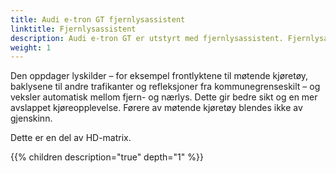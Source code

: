 ```yaml
---
title: Audi e-tron GT fjernlysassistent 
linktitle: Fjernlysassistent
description: Audi e-tron GT er utstyrt med fjernlysassistent. Fjernlysassistenten bruker et kamera montert på det innvendige speilet.
weight: 1
---
```


Den oppdager lyskilder – for eksempel frontlyktene til møtende kjøretøy, baklysene til andre trafikanter og refleksjoner fra kommunegrenseskilt – og veksler automatisk mellom fjern- og nærlys. Dette gir bedre sikt og en mer avslappet kjøreopplevelse. Førere av møtende kjøretøy blendes ikke av gjenskinn.

Dette er en del av HD-matrix.

{{% children description="true" depth="1" %}}
